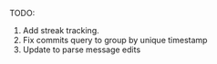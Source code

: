 TODO:
1. Add streak tracking.
2. Fix commits query to group by unique timestamp
3. Update to parse message edits
